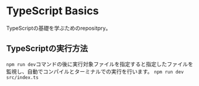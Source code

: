 # TypeScript Basics
TypeScriptの基礎を学ぶためのrepositpry。

## TypeScriptの実行方法
`npm run dev`コマンドの後に実行対象ファイルを指定すると指定したファイルを監視し、自動でコンパイルとターミナルでの実行を行います。
`npm run dev src/index.ts`
